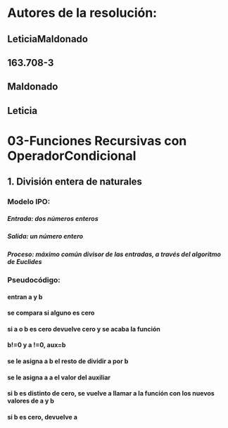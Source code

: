 # Autores de la resolución:
## LeticiaMaldonado
## 163.708-3
## Maldonado
## Leticia
# 03-Funciones Recursivas con OperadorCondicional
## 1. División entera de naturales
### Modelo IPO:
##### Entrada: dos números enteros
##### Salida: un número entero
##### Proceso: máximo común divisor de las entradas, a través del algoritmo de Euclides
### Pseudocódigo:
#### entran a y b
#### se compara si alguno es cero
#### si a o b es cero devuelve cero y se acaba la función
#### b!=0 y a !=0, aux=b 
#### se le asigna a b el resto de dividir a por b 
#### se le asigna a a el valor del auxiliar
#### si b es distinto de cero, se vuelve a llamar a la función con los nuevos valores de a y b 
#### si b es cero, devuelve a

